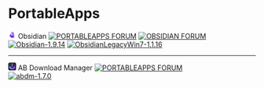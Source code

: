 # PortableApps

![Obsidian](https://raw.githubusercontent.com/xmha97/PortableApps/refs/heads/main/Source/ObsidianPortable/App/AppInfo/appicon_16.png) Obsidian [![PORTABLEAPPS FORUM](https://img.shields.io/badge/PORTABLEAPPS-FORUM-darkgreen?style=flat-square)](https://portableapps.com/node/68172) [![OBSIDIAN FORUM](https://img.shields.io/badge/OBSIDIAN-FORUM-darkgreen?style=flat-square)](https://forum.obsidian.md/t/windows-portable-version-of-obsidian/106638)  
[![Obsidian-1.9.14](https://img.shields.io/badge/Obsidian-1.9.14-blue?style=flat-square)](https://github.com/xmha97/PortableApps/releases/download/obsidian-v1.9.14/ObsidianPortable_1.9.14_online.paf.exe) [![ObsidianLegacyWin7-1.1.16](https://img.shields.io/badge/ObsidianLegacyWin7-1.1.16-blue?style=flat-square)](https://github.com/xmha97/PortableApps/releases/download/obsidian-v1.1.16/ObsidianPortableLegacyWin7_1.1.16_online.paf.exe)  

---

![AB Download Manager](https://raw.githubusercontent.com/xmha97/PortableApps/refs/heads/main/Source/abdmPortable/App/AppInfo/appicon_16.png) AB Download Manager [![PORTABLEAPPS FORUM](https://img.shields.io/badge/PORTABLEAPPS-FORUM-darkgreen?style=flat-square)](https://portableapps.com/node/00000)  
[![abdm-1.7.0](https://img.shields.io/badge/Obsidian-1.7.0-blue?style=flat-square)](https://github.com/xmha97/PortableApps/releases/download/abdm-v1.7.0/abdmPortable_1.7.0_online.paf.exe)  




